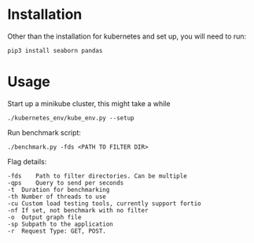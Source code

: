 # Installation
Other than the installation for kubernetes and set up, you will need to run:

```
pip3 install seaborn pandas
```

# Usage
Start up a minikube cluster, this might take a while

`./kubernetes_env/kube_env.py --setup`

Run benchmark script:

`./benchmark.py -fds <PATH TO FILTER DIR>`

Flag details:


```
-fds	Path to filter directories. Can be multiple
-qps	Query to send per seconds
-t	Duration for benchmarking
-th	Number of threads to use	
-cu	Custom load testing tools, currently support fortio
-nf	If set, not benchmark with no filter
-o	Output graph file
-sp	Subpath to the application
-r	Request Type: GET, POST.
```



